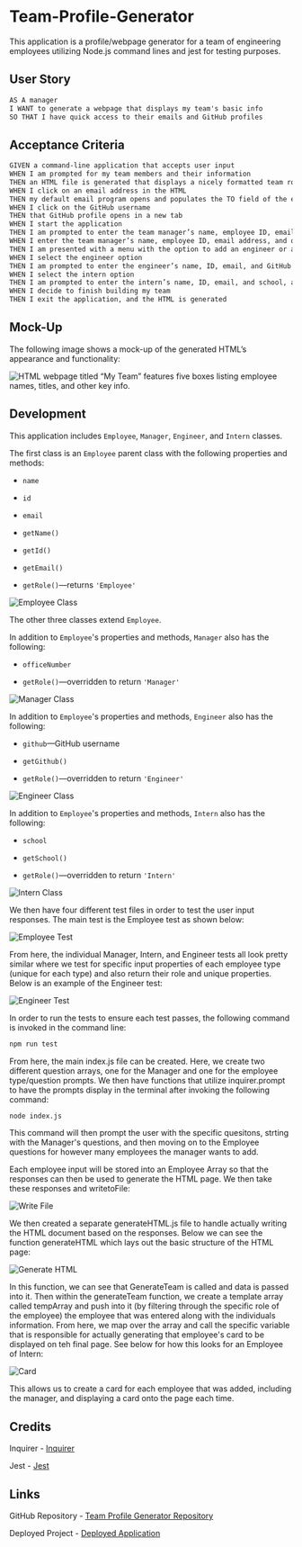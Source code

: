 # Team-Profile-Generator

This application is a profile/webpage generator for a team of engineering employees utilizing Node.js command lines and jest for testing purposes.

## User Story

```md
AS A manager
I WANT to generate a webpage that displays my team's basic info
SO THAT I have quick access to their emails and GitHub profiles
```

## Acceptance Criteria

```md
GIVEN a command-line application that accepts user input
WHEN I am prompted for my team members and their information
THEN an HTML file is generated that displays a nicely formatted team roster based on user input
WHEN I click on an email address in the HTML
THEN my default email program opens and populates the TO field of the email with the address
WHEN I click on the GitHub username
THEN that GitHub profile opens in a new tab
WHEN I start the application
THEN I am prompted to enter the team manager’s name, employee ID, email address, and office number
WHEN I enter the team manager’s name, employee ID, email address, and office number
THEN I am presented with a menu with the option to add an engineer or an intern or to finish building my team
WHEN I select the engineer option
THEN I am prompted to enter the engineer’s name, ID, email, and GitHub username, and I am taken back to the menu
WHEN I select the intern option
THEN I am prompted to enter the intern’s name, ID, email, and school, and I am taken back to the menu
WHEN I decide to finish building my team
THEN I exit the application, and the HTML is generated
```

## Mock-Up

The following image shows a mock-up of the generated HTML’s appearance and functionality:

![HTML webpage titled “My Team” features five boxes listing employee names, titles, and other key info.](./Develop/Images/MockUp.png)

## Development

This application includes `Employee`, `Manager`, `Engineer`, and `Intern` classes.

The first class is an `Employee` parent class with the following properties and methods:

* `name`

* `id`

* `email`

* `getName()`

* `getId()`

* `getEmail()`

* `getRole()`&mdash;returns `'Employee'`

![Employee Class](./Develop/Images/EmployeeClass.png)

The other three classes extend `Employee`.

In addition to `Employee`'s properties and methods, `Manager` also has the following:

* `officeNumber`

* `getRole()`&mdash;overridden to return `'Manager'`

![Manager Class](./Develop/Images/ManagerClass.png)

In addition to `Employee`'s properties and methods, `Engineer` also has the following:

* `github`&mdash;GitHub username

* `getGithub()`

* `getRole()`&mdash;overridden to return `'Engineer'`

![Engineer Class](./Develop/Images/EngineerClass.png)

In addition to `Employee`'s properties and methods, `Intern` also has the following:

* `school`

* `getSchool()`

* `getRole()`&mdash;overridden to return `'Intern'`

![Intern Class](./Develop/Images/InternClass.png)

We then have four different test files in order to test the user input responses. The main test is the Employee test as shown below:

![Employee Test](./Develop/Images/EmployeeTest.png)

From here, the individual Manager, Intern, and Engineer tests all look pretty similar where we test for specific input properties of each employee type (unique for each type) and also return their role and unique properties. Below is an example of the Engineer test:

![Engineer Test](./Develop/Images/EngineerTest.png)

In order to run the tests to ensure each test passes, the following command is invoked in the command line:

```bash
npm run test
```

From here, the main index.js file can be created. Here, we create two different question arrays, one for the Manager and one for the employee type/question prompts. We then have functions that utilize inquirer.prompt to have the prompts display in the terminal after invoking the following command:

```bash
node index.js
```

This command will then prompt the user with the specific quesitons, strting with the Manager's questions, and then moving on to the Employee questions for however many employees the manager wants to add.

Each employee input will be stored into an Employee Array so that the responses can then be used to generate the HTML page. We then take these responses and writetoFile:

![Write File](./Develop/Images/writeFile.png)

We then created a separate generateHTML.js file to handle actually writing the HTML document based on the responses. Below we can see the function generateHTML which lays out the basic structure of the HTML page:

![Generate HTML](./Develop/Images/funcGen.png)

In this function, we can see that GenerateTeam is called and data is passed into it. Then within the generateTeam function, we create a template array called tempArray and push into it (by filtering through the specific role of the employee) the employee that was entered along with the individuals information. From here, we map over the array and call the specific variable that is responsible for actually generating that employee's card to be displayed on teh final page. See below for how this looks for an Employee of Intern:

![Card](./Develop/Images/card.png)

This allows us to create a card for each employee that was added, including the manager, and displaying a card onto the page each time.

## Credits

Inquirer - [Inquirer](https://www.npmjs.com/package/inquirer)

Jest - [Jest](https://www.npmjs.com/package/jest)

## Links

GitHub Repository - [Team Profile Generator Repository](https://github.com/ktrudickm/Team-Profile-Generator "Team Profile Generator Repository")

Deployed Project - [Deployed Application](https://ktrudickm.github.io/Team-Profile-Generator/ "Deployed Application")